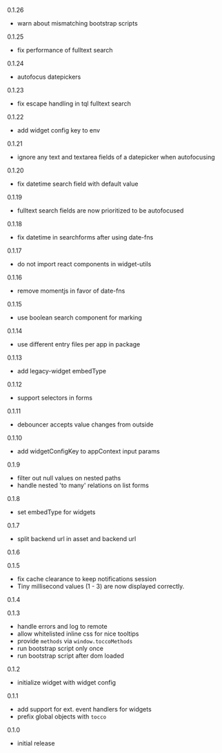 0.1.26
- warn about mismatching bootstrap scripts

0.1.25
- fix performance of fulltext search

0.1.24
- autofocus datepickers

0.1.23
- fix escape handling in tql fulltext search

0.1.22
- add widget config key to env

0.1.21
- ignore any text and textarea fields of a datepicker when autofocusing

0.1.20
- fix datetime search field with default value

0.1.19
- fulltext search fields are now prioritized to be autofocused

0.1.18
- fix datetime in searchforms after using date-fns

0.1.17
- do not import react components in widget-utils

0.1.16
- remove momentjs in favor of date-fns

0.1.15
- use boolean search component for marking

0.1.14
- use different entry files per app in package

0.1.13
- add legacy-widget embedType

0.1.12
- support selectors in forms

0.1.11
- debouncer accepts value changes from outside

0.1.10
- add widgetConfigKey to appContext input params

0.1.9
- filter out null values on nested paths
- handle nested 'to many' relations on list forms

0.1.8
- set embedType for widgets

0.1.7
- split backend url in asset and backend url

0.1.6


0.1.5
- fix cache clearance to keep notifications session
- Tiny millisecond values (1 - 3) are now displayed correctly.

0.1.4


0.1.3
- handle errors and log to remote
- allow whitelisted inline css for nice tooltips
- provide `methods` via `window.toccoMethods`
- run bootstrap script only once
- run bootstrap script after dom loaded

0.1.2
- initialize widget with widget config

0.1.1
- add support for ext. event handlers for widgets
- prefix global objects with `tocco`

0.1.0
- initial release

